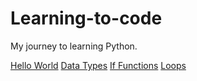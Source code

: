 # Learning-to-code
My journey to learning Python.

[Hello World](src/HelloWorld.py)
[Data Types](src/DataTypes.py)
[If Functions](src/IfFunctions.py)
[Loops](src/loops.py)

